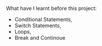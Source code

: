 What have I learnt before this project:

- Conditional Statements,
- Switch Statements,
- Loops,
- Break and Continoue